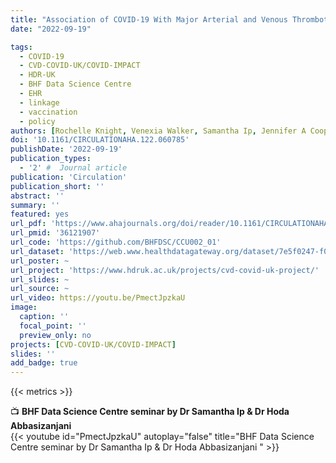```yaml
---
title: "Association of COVID-19 With Major Arterial and Venous Thrombotic Diseases: A Population-Wide Cohort Study of 48 Million Adults in England and Wales"
date: "2022-09-19"

tags:
  - COVID-19
  - CVD-COVID-UK/COVID-IMPACT
  - HDR-UK
  - BHF Data Science Centre
  - EHR
  - linkage
  - vaccination
  - policy
authors: [Rochelle Knight, Venexia Walker, Samantha Ip, Jennifer A Cooper, Thomas Bolton, Spencer Keene, Rachel Denholm, Ashley Akbari, Hoda Abbasizanjani, Fatemeh Torabi, Efosa Omigie, Sam Hollings, Teri-Louise North, Renin Toms, Xiyun Jiang, Emanuele Di Angelantonio, Spiros Denaxas, Johan H Thygesen, Christopher Tomlinson, Ben Bray, Craig J Smith, Mark Barber, Kamlesh Khunti, George Davey Smith, Nishi Chaturvedi, Cathie Sudlow, William N Whiteley, Angela M Wood, Jonathan A C Sterne, CVD-COVID-UK/COVID-IMPACT consortium, Longitudinal Health and Wellbeing COVID-19 National Core Study]
doi: '10.1161/CIRCULATIONAHA.122.060785'
publishDate: '2022-09-19'
publication_types:
  - '2' #  Journal article
publication: 'Circulation'
publication_short: ''
abstract: ''
summary: ''
featured: yes
url_pdf: 'https://www.ahajournals.org/doi/reader/10.1161/CIRCULATIONAHA.122.060785'
url_pmid: '36121907'
url_code: 'https://github.com/BHFDSC/CCU002_01'
url_dataset: 'https://web.www.healthdatagateway.org/dataset/7e5f0247-f033-4f98-aed3-3d7422b9dc6d'
url_poster: ~
url_project: 'https://www.hdruk.ac.uk/projects/cvd-covid-uk-project/'
url_slides: ~
url_source: ~
url_video: https://youtu.be/PmectJpzkaU
image:
  caption: ''
  focal_point: ''
  preview_only: no
projects: [CVD-COVID-UK/COVID-IMPACT]
slides: ''
add_badge: true
---
```


{{< metrics >}}
  
📺 **BHF Data Science Centre seminar by Dr Samantha Ip & Dr Hoda Abbasizanjani**    
{{< youtube id="PmectJpzkaU" autoplay="false" title="BHF Data Science Centre seminar by Dr Samantha Ip & Dr Hoda Abbasizanjani " >}}